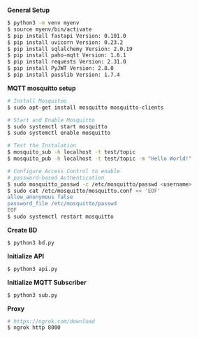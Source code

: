 
**General Setup**
```bash
$ python3 -m venv myenv
$ source myenv/bin/activate
$ pip install fastapi Version: 0.101.0
$ pip install uvicorn Version: 0.23.2
$ pip install sqlalchemy Version: 2.0.19
$ pip install paho-mqtt Version: 1.6.1
$ pip install requests Version: 2.31.0
$ pip install PyJWT Version: 2.8.0
$ pip install passlib Version: 1.7.4
```


**MQTT mosquitto setup**
```bash
# Install Mosquitoo
$ sudo apt-get install mosquitto mosquitto-clients

# Start and Enable Mosquitto
$ sudo systemctl start mosquitto
$ sudo systemctl enable mosquitto

# Test the Instalation
$ mosquito_sub -h localhost -t test/topic
$ mosquito_pub -h localhost -t test/topic -m "Hello World!"

# Configure Access Control to enable
# password-based Authentication
$ sudo mosquitto_passwd -c /etc/mosquitto/passwd <username>
$ sudo cat /etc/mosquitto/mosquitto.conf << 'EOF'
allow_anonymous false
password_file /etc/mosquitto/passwd
EOF
$ sudo systemctl restart mosquitto
```

**Create BD**
```bash
$ python3 bd.py
```

**Initialize API**
```bash
$ python3 api.py
```

**Initialize MQTT Subscriber**
```bash
$ python3 sub.py
```

**Proxy**

```bash
# https://ngrok.com/download
$ ngrok http 8000
```